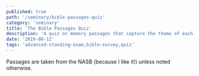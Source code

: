 ```yaml
---
published: true
path: '/seminary/bible-passages-quiz'
category: 'seminary'
title: 'The Bible Passages Quiz'
description: 'A quiz on memory passages that capture the theme of each book of the Bible.'
date: '2019-08-12'
tags: 'advanced-standing-exam,bible-survey,quiz'
---
```


Passages are taken from the NASB (because I like it!) unless noted otherwise.

<x-quiz
    name="Bible Book Passages Quiz"
    questions='[
        { "q": "What is Genesis 12:2–3?", "a": "And I will make you a great nation, And I will bless you, And make your name great; And so you shall be a blessing; And I will bless those who bless you, And the one who curses you I will curse. And in you all the families of the earth will be blessed." },
        { "q": "What is Exodus 29:46?", "a": "They shall know that I am the Lord their God who brought them out of the land of Egypt, that I might dwell among them; I am the Lord their God." },
        { "q": "What is Leviticus 20:26?", "a": "Thus you are to be holy to Me, for I the Lord am holy; and I have set you apart from the peoples to be Mine." },
        { "q": "What is Numbers 14:18?", "a": "The Lord is slow to anger and abundant in lovingkindness, forgiving iniquity and transgression; but He will by no means clear the guilty, visiting the iniquity of the fathers on the children to the third and the fourth generations." },
        { "q": "What is Deuteronomy 10:12–13?", "a": "Now, Israel, what does the Lord your God require from you, but to fear the Lord your God, to walk in all His ways and love Him, and to serve the Lord your God with all your heart and with all your soul, and to keep the Lord&#39s commandments and His statutes which I am commanding you today for your good?" },
        { "q": "What is Joshua 11:23?", "a": "So Joshua took the whole land, according to all that the Lord had spoken to Moses, and Joshua gave it for an inheritance to Israel according to their divisions by their tribes. Thus the land had rest from war." },
        { "q": "What is Judges 2:16–17?", "a": "Then the Lord raised up judges who delivered them from the hands of those who plundered them. Yet they did not listen to their judges, for they played the harlot after other gods and bowed themselves down to them." },
        { "q": "What is Ruth 4:14–15?", "a": "Then the women said to Naomi, \"Blessed is the Lord who has not left you without a redeemer today, and may his name become famous in Israel. May he also be to you a restorer of life and a sustainer of your old age.\"" },
        { "q": "What is 1 Samuel 2:7–8?", "a": "The Lord makes poor and rich; He brings low, He also exalts. He raises the poor from the dust, He lifts the needy from the ash heap To make them sit with nobles, And inherit a seat of honor." },
        { "q": "What is 2 Samuel 7:11?", "a": "The Lord also declares to you that the Lord will make a house for you." },
        { "q": "What is 1 Kings 11:11?", "a": "So the Lord said to Solomon, \"Because you have done this, and you have not kept My covenant and My statutes, which I have commanded you, I will surely tear the kingdom from you, and will give it to your servant.\"" },
        { "q": "What is 2 Kings 17:20?", "a": "The Lord rejected all the descendants of Israel and afflicted them and gave them into the hand of plunderers, until He had cast them out of His sight." },
        { "q": "What is 1 Chronicles 17:11?", "a": "When your days are fulfilled that you must go to be with your fathers, that I will set up one of your descendants after you, who will be of your sons; and I will establish his kingdom." },
        { "q": "What is 2 Chronicles 7:17–18?", "a": "As for you, if you walk before Me as your father David walked, even to do according to all that I have commanded you, and will keep My statutes and My ordinances, then I will establish your royal throne as I covenanted with your father David, saying, \"You shall not lack a man to be ruler in Israel.\"" },
        { "q": "What is Ezra 1:3?", "a": "Whoever there is among you of all His people, may his God be with him! Let him go up to Jerusalem which is in Judah and rebuild the house of the Lord, the God of Israel; He is the God who is in Jerusalem." },
        { "q": "What is Nehemiah 2:17?", "a": "You see the bad situation we are in, that Jerusalem is desolate and its gates burned by fire. Come, let us rebuild the wall of Jerusalem so that we will no longer be a reproach." },
        { "q": "What is Esther 4:14?", "a": "And who knows whether you have not attained royalty for such a time as this?" },
        { "q": "What is Job 42:3?", "a": "\"Who is this that hides counsel without knowledge?\" Therefore I have declared that which I did not understand, Things too wonderful for me, which I did not know." },
        { "q": "What is Psalm 1:6?", "a": "For the Lord knows the way of the righteous, But the way of the wicked will perish." },
        { "q": "What is Proverbs 1:7?", "a": "The fear of the Lord is the beginning of knowledge; Fools despise wisdom and instruction." },
        { "q": "What is Ecclesiastes 12:13?", "a": "The conclusion, when all has been heard, is: fear God and keep His commandments, because this applies to every person." },
        { "q": "What is Song of Songs 8:7?", "a": "Many waters cannot quench love, Nor will rivers overflow it; If a man were to give all the riches of his house for love, It would be utterly despised." },
        { "q": "What is Isaiah 42:1?", "a": "Behold, My Servant, whom I uphold; My chosen one in whom My soul delights. I have put My Spirit upon Him; He will bring forth justice to the nations." },
        { "q": "What is Jeremiah 31:33?", "a": "\"But this is the covenant which I will make with the house of Israel after those days,\" declares the Lord, \"I will put My law within them and on their heart I will write it; and I will be their God, and they shall be My people.\"" },
        { "q": "What is Lamentations 3:22–23 (NIV)?", "a": "Because of the Lord&#39s great love we are not consumed, for his compassions never fail. They are new every morning; great is your faithfulness." },
        { "q": "What is Ezekiel 37:5?", "a": "Thus says the Lord God to these bones, \"Behold, I will cause breath to enter you that you may come to life.\"" },
        { "q": "What is Daniel 2:20–21?", "a": "Let the name of God be blessed forever and ever, For wisdom and power belong to Him. It is He who changes the times and the epochs; He removes kings and establishes kings; He gives wisdom to wise men And knowledge to men of understanding." },
        { "q": "What is Hosea 1:2?", "a": "Go, take to yourself a wife of harlotry and have children of harlotry; for the land commits flagrant harlotry, forsaking the Lord." },
        { "q": "What is Joel 1:15?", "a": "Alas for the day! For the day of the Lord is near, And it will come as destruction from the Almighty." },
        { "q": "What is Amos 5:24?", "a": "But let justice roll down like waters And righteousness like an ever-flowing stream." },
        { "q": "What is Obadiah 10?", "a": "Because of violence to your brother Jacob, You will be covered with shame, And you will be cut off forever." },
        { "q": "What is Jonah 4:2?", "a": "Therefore in order to forestall this I fled to Tarshish, for I knew that You are a gracious and compassionate God, slow to anger and abundant in lovingkindness, and one who relents concerning calamity." },
        { "q": "What is Micah 7:18?", "a": "Who is a God like You, who pardons iniquity And passes over the rebellious act of the remnant of His possession? He does not retain His anger forever, Because He delights in unchanging love." },
        { "q": "What is Nahum 1:7–8 (NIV)?", "a": "He cares for those who trust in him, but with an overwhelming flood he will make an end of Nineveh." },
        { "q": "What is Habakkuk 3:19?", "a": "The Lord God is my strength, And he has made my feet like hinds&#39s feet, And makes me walk on my high places." },
        { "q": "What is Zephaniah 2:3?", "a": "Seek righteousness, seek humility. Perhaps you will be hidden In the day of the Lord&#39s anger." },
        { "q": "What is Haggai 1:8?", "a": "\"Go up to the mountains, bring wood and rebuild the temple, that I may be pleased with it and be glorified,\" says the Lord." },
        { "q": "What is Zechariah 1:16?", "a": "Therefore thus says the Lord, \"I will return to Jerusalem with compassion; My house will be built in it,\" declares the Lord of hosts." },
        {"q": "What is Malachi 3:7?", "a": "\"From the days of your fathers you have turned aside from My statutes and have not kept them. Return to Me, and I will return to you,\" says the Lord of hosts." },
        {"q": "What is Matthew 28:18–20?", "a": "All authority has been given to Me in heaven and on earth. Go therefore and make disciples of all the nations, baptizing them in the name of the Father and the Son and the Holy Spirit, teaching them to observe all that I commanded you; and lo, I am with you always, even to the end of the age." },
        {"q": "What is Mark 10:45?", "a": "For even the Son of Man did not come to be served, but to serve, and to give His life a ransom for many." },
        {"q": "What is Luke 19:10?", "a": "For the Son of Man has come to seek and to save that which was lost." },
        {"q": "What is John 1:1?", "a": "In the beginning was the Word, and the Word was with God, and the Word was God." },
        {"q": "What is Acts 1:8?", "a": "But you will receive power when the Holy Spirit has come upon you; and you shall be My witnesses both in Jerusalem, and in all Judea and Samaria, and even to the remotest part of the earth." },
        {"q": "What is Romans 6:23?", "a": "For the wages of sin is death, but the free gift of God is eternal life in Christ Jesus our Lord." },
        {"q": "What is 1 Corinthians 3:3?", "a": "For you are still fleshly. For since there is jealousy and strife among you, are you not fleshly, and are you not walking like mere men?" },
        {"q": "What is 2 Corinthians 2:17?", "a": "For we are not like many, peddling the word of God, but as from sincerity, but as from God, we speak in Christ in the sight of God." },
        {"q": "What is Galatians 2:16?", "a": "A man is not justified by the works of the Law but through faith in Christ Jesus." },
        {"q": "What is Ephesians 2:17?", "a": "And He came and preached peace to you who were far away, and peace to those who were near." },
        {"q": "What is Philippians 3:10–11 (NIV)?", "a": "I want to know Christ—yes, to know the power of his resurrection and participation in his sufferings, becoming like him in his death, and so, somehow, attaining to the resurrection from the dead." },
        {"q": "What is Colossians 1:18?", "a": "He is also head of the body, the church; and He is the beginning, the firstborn from the dead, so that He Himself will come to have first place in everything." },
        { "q": "What is 1 Thessalonians 3:13", "a": "May he strengthen your hearts so that you will be blameless and holy in the presence of our God and Father when our Lord Jesus comes with all his holy ones." },
        { "q": "What is 2 Thessalonians 2:13?", "a": "But we should always give thanks to God for you, brethren beloved by the Lord, because God has chosen you from the beginning for salvation through sanctification by the Spirit and faith in the truth." },
        { "q": "What is 1 Timothy 4:16?", "a": "Pay close attention to yourself and to your teaching; persevere in these things, for as you do this you will ensure salvation both for yourself and for those who hear you." },
        { "q": "What is 2 Timothy 2:15?", "a": "Be diligent to present yourself approved to God as a workman who does not need to be ashamed, accurately handling the word of truth." },
        { "q": "What is Titus 2:1?", "a": "But as for you, speak the things wich are fitting for sound doctrine." },
        { "q": "What is Philemon 16 (NIV)?", "a": "He is very dear to me but even dearer to you, both as a fellow man and as a brother in the Lord." },
        { "q": "What is Hebrews 2:9?", "a": "But we do see Him who was made for a little while lower than the angels, namely, Jesus, because of the suffering of death crowned with glory and honor, so that by the grace of God He might taste death for everyone." },
        { "q": "What is James 2:18?", "a": "Show me your faith without the works, and I will show you my faith by my works." },
        { "q": "What is 1 Peter 5:10?", "a": "After you have suffered for a little while, the God of all grace, who called you to His eternal glory in Christ, will Himself perfect, confirm, strengthen and establish you." },
        { "q": "What is 2 Peter 3:17–18?", "a": "Be on your guard so that you are not carried away by the error of unprincipled men and fall from your own steadfastness, but grow in the grace and knowledge of our Lord and Savior Jesus Christ." },
        { "q": "What is 1 John 2:29?", "a": "If you know that He is righteous, you know that everyone also who practices righteousness is born of Him." },
        { "q": "What is 2 John 10?", "a": "If anyone comes to you and does not bring this teaching, do not receive him into your house, and do not give him a greeting." },
        { "q": "What is 3 John 8?", "a": "Therefore we ought to support such men, so that we may be fellow workers with the truth." },
        { "q": "What is Jude 19?", "a": "These are the ones who cause divisions, worldly-minded, devoid of the Spirit." },
        { "q": "What is Revelation 21:6–7?", "a": "It is done. I am the Alpha and the Omega, the beginning and the end. I will give to the one who thirsts from the spring of the water of life without cost. He who overcomes will inherit these things, and I will be his God and he will be My son." }
    ]'>

</x-quiz>
